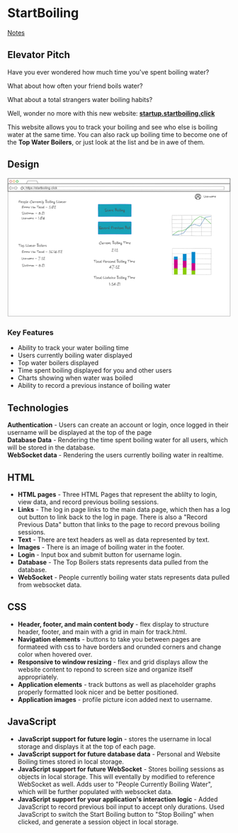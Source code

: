 # StartBoiling
[Notes](notes.md)

## Elevator Pitch
Have you ever wondered how much time you've spent boiling water?

What about how often your friend boils water?

What about a total strangers water boiling habits?

Well, wonder no more with this new website: [**startup.startboiling.click**](http://startup.startboiling.click)

This website allows you to track your boiling and see who else is boiling water at the same time. You can also rack up boiling time to become one of the **Top Water Boilers**, or just look at the list and be in awe of them.

## Design
![Sketch of the website startboiling.click](assets/images/startboilingsketch.png)
### Key Features
- Ability to track your water boiling time
- Users currently boiling water displayed
- Top water boilers displayed
- Time spent boiling displayed for you and other users
- Charts showing when water was boiled
- Ability to record a previous instance of boiling water

## Technologies
**Authentication** - Users can create an account or login, once logged in their username will be displayed at the top of the page  
**Database Data** - Rendering the time spent boiling water for all users, which will be stored in the database.  
**WebSocket data** - Rendering the users currently boiling water in realtime.

## HTML
- **HTML pages** - Three HTML Pages that represent the ablilty to login, view data, and record previous boiling sessions.
- **Links** - The log in page links to the main data page, which then has a log out button to link back to the log in page.  There is also a "Record Previous Data" button that links to the page to record prevous boiling sessions.
- **Text** - There are text headers as well as data represented by text.
- **Images** - There is an image of boiling water in the footer.
- **Login** - Input box and submit button for username login.
- **Database** - The Top Boilers stats represents data pulled from the database.
- **WebSocket** - People currently boiling water stats represents data pulled from websocket data.

## CSS
- **Header, footer, and main content body** - flex display to structure header, footer, and main with a grid in main for track.html.
- **Navigation elements** - buttons to take you between pages are formateed with css to have borders and orunded corners and change color when hovered over.
- **Responsive to window resizing** - flex and grid displays allow the website content to repond to screen size and organize itself appropriately.
- **Application elements** - track buttons as well as placeholder graphs properly formatted look nicer and be better positioned.
- **Application images** - profile picture icon added next to username.

## JavaScript
- **JavaScript support for future login** - stores the username in local storage and displays it at the top of each page.
- **JavaScript support for future database data** - Personal and Website Boiling times stored in local storage.
- **JavaScript support for future WebSocket** - Stores boiling sessions as objects in local storage. This will eventally by modified to reference WebSocket as well. Adds user to "People Currently Boiling Water", which will be further populated with websocket data.
- **JavaScript support for your application's interaction logic** - Added JavaScript to record previous boil input to accept only durations.  Used JavaScript to switch the Start Boiling button to "Stop Boiling" when clicked, and generate a session object in local storage.
